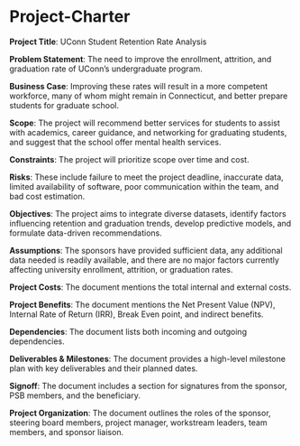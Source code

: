 # Project-Charter
**Project Title**: UConn Student Retention Rate Analysis

**Problem Statement**: The need to improve the enrollment, attrition, and graduation rate of UConn’s undergraduate program.

**Business Case**: Improving these rates will result in a more competent workforce, many of whom might remain in Connecticut, and better prepare students for graduate school.

**Scope**: The project will recommend better services for students to assist with academics, career guidance, and networking for graduating students, and suggest that the school offer mental health services.

**Constraints**: The project will prioritize scope over time and cost.

**Risks**: These include failure to meet the project deadline, inaccurate data, limited availability of software, poor communication within the team, and bad cost estimation.

**Objectives**: The project aims to integrate diverse datasets, identify factors influencing retention and graduation trends, develop predictive models, and formulate data-driven recommendations.

**Assumptions**: The sponsors have provided sufficient data, any additional data needed is readily available, and there are no major factors currently affecting university enrollment, attrition, or graduation rates.

**Project Costs**: The document mentions the total internal and external costs.

**Project Benefits**: The document mentions the Net Present Value (NPV), Internal Rate of Return (IRR), Break Even point, and indirect benefits.

**Dependencies**: The document lists both incoming and outgoing dependencies.

**Deliverables & Milestones**: The document provides a high-level milestone plan with key deliverables and their planned dates.

**Signoff**: The document includes a section for signatures from the sponsor, PSB members, and the beneficiary.

**Project Organization**: The document outlines the roles of the sponsor, steering board members, project manager, workstream leaders, team members, and sponsor liaison.
